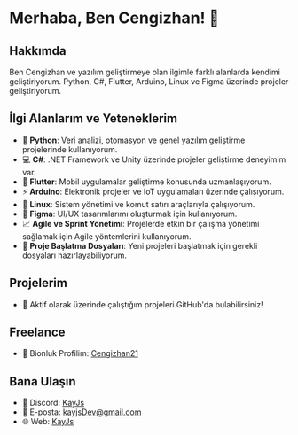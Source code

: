 # Merhaba, Ben Cengizhan! 👋

## Hakkımda
Ben Cengizhan ve yazılım geliştirmeye olan ilgimle farklı alanlarda kendimi geliştiriyorum. Python, C#, Flutter, Arduino, Linux ve Figma üzerinde projeler geliştiriyorum.

## İlgi Alanlarım ve Yeteneklerim
- 🐍 **Python**: Veri analizi, otomasyon ve genel yazılım geliştirme projelerinde kullanıyorum.
- 💻 **C#**: .NET Framework ve Unity üzerinde projeler geliştirme deneyimim var.
- 📱 **Flutter**: Mobil uygulamalar geliştirme konusunda uzmanlaşıyorum.
- ⚡ **Arduino**: Elektronik projeler ve IoT uygulamaları üzerinde çalışıyorum.
- 🐧 **Linux**: Sistem yönetimi ve komut satırı araçlarıyla çalışıyorum.
- 🎨 **Figma**: UI/UX tasarımlarımı oluşturmak için kullanıyorum.
- 📈 **Agile ve Sprint Yönetimi**: Projelerde etkin bir çalışma yönetimi sağlamak için Agile yöntemlerini kullanıyorum.
- 📝 **Proje Başlatma Dosyaları**: Yeni projeleri başlatmak için gerekli dosyaları hazırlayabiliyorum.

## Projelerim
- 🔧 Aktif olarak üzerinde çalıştığım projeleri GitHub'da bulabilirsiniz!

## Freelance
- 💼 Bionluk Profilim: [Cengizhan21](https://bionluk.com/cengizhan21)

## Bana Ulaşın
- 💬 Discord: [KayJs](https://discord.gg/sVBxmtGpQe)
- 📧 E-posta: kayjsDev@gmail.com
- 🌐 Web: [KayJs](https://kayjs.42web.io)
